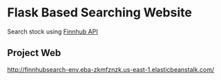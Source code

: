 # Flask Based Searching Website
Search stock using [Finnhub API](https://finnhub.io/)

## Project Web
http://finnhubsearch-env.eba-zkmfznzk.us-east-1.elasticbeanstalk.com/
